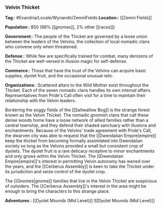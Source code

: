 ### Velvin Thicket
**Tag**:: #Exandria/Locale/Wynandir/ZemniFields
**Location**:: [[Zemni Fields]]

**Population**:: 850 (98% [[gnomes]], 2% other [[races]])

**Government**:: The people of the Thicket are governed by a loose union between the leaders of the Velvins, the collection of local nomadic clans who convene only when threatened.

**Defense**:: While few are specifically trained for combat, many denizens of the Thicket are well-versed in illusion magic for self-defense.

**Commerce**:: Those that have the trust of the Velvins can acquire basic supplies, dyolet fruit, and the occasional unusual relic.

**Organizations**:: Scattered altars to the Wild Mother exist throughout the Thicket. Each of the seven nomadic clans handles its own internal affairs. Representatives from Pride's Call often visit for a time to maintain their relationship with the Velvin leaders.

Bordering the soggy fields of the [[Saltwallow Bog]] is the strange forest known as the Velvin Thicket. The nomadic gnomish clans that call these dense woods home have a loose network of allied families rather than a central township, and they defend their shaded sanctuary with illusions and enchantments. Because of the Velvins' trade agreement with Pride's Call, the dwarven city was able to request that the [[Dwendalian Empire|empire]] keep the thicket from becoming formally assimilated into Dwendalian society so long as the Velvins provided a small but consistent crop of dyolets. The dyolet fruit is a rare delicacy receptive to minor enchantments and only grows within the Velvin Thicket. The [[Dwendalian Empire|empire]]'s interest in permitting Velvin autonomy has waned over the years, and the [[Cerberus Assembly]] is keen to take the Thicket under its jurisdiction and seize control of the dyolet crop.

The [[Gnomes|gnome]] families that live in the Velvin Thicket are suspicious of outsiders. The [[Cerberus Assembly]]'s interest in the area might be enough to bring the characters to this strange place.

**Adventures**:: [[Dyolet Mounds (Mid Level)]]
![[Dyolet Mounds (Mid Level)]]
